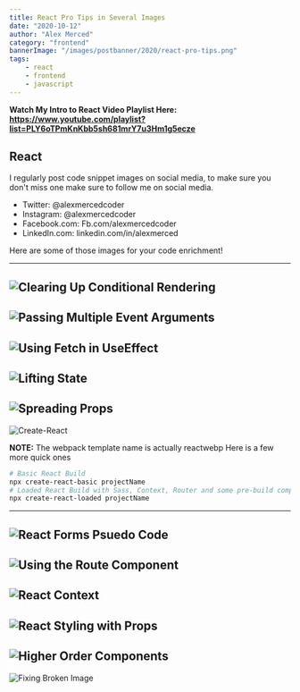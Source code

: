 ```yaml
---
title: React Pro Tips in Several Images
date: "2020-10-12"
author: "Alex Merced"
category: "frontend"
bannerImage: "/images/postbanner/2020/react-pro-tips.png"
tags:
    - react
    - frontend
    - javascript
---
```


**Watch My Intro to React Video Playlist Here: https://www.youtube.com/playlist?list=PLY6oTPmKnKbb5sh681mrY7u3Hm1g5ecze**

## React

I regularly post code snippet images on social media, to make sure you don't miss one make sure to follow me on social media.

- Twitter: @alexmercedcoder
- Instagram: @alexmercedcoder
- Facebook.com: Fb.com/alexmercedcoder
- LinkedIn.com: linkedin.com/in/alexmerced

Here are some of those images for your code enrichment!

---
![Clearing Up Conditional Rendering](https://i.imgur.com/nQiHjfE.png)
---
![Passing Multiple Event Arguments](https://i.imgur.com/s34CqxR.png)
---
![Using Fetch in UseEffect](https://i.imgur.com/1lX0QKH.png)
---
![Lifting State](https://i.imgur.com/CfVGjnI.png)
---
![Spreading Props](https://i.imgur.com/xrcIWc1.png)
---
![Create-React](https://i.imgur.com/ck4XJGb.png)

**NOTE:** The webpack template name is actually reactwebp
Here is a few more quick ones

```bash
# Basic React Build
npx create-react-basic projectName
# Loaded React Build with Sass, Context, Router and some pre-build components
npx create-react-loaded projectName
```
---
![React Forms Psuedo Code](https://i.imgur.com/FmVooTJ.png)
---
![Using the Route Component](https://i.imgur.com/mmT41kP.png)
---
![React Context](https://i.imgur.com/jO5mIJP.png)
---
![React Styling with Props](https://i.imgur.com/jRfpjgu.png)
---
![Higher Order Components](https://i.imgur.com/5a4wngE.png)
---
![Fixing Broken Image](https://i.imgur.com/ggSX6WD.png)